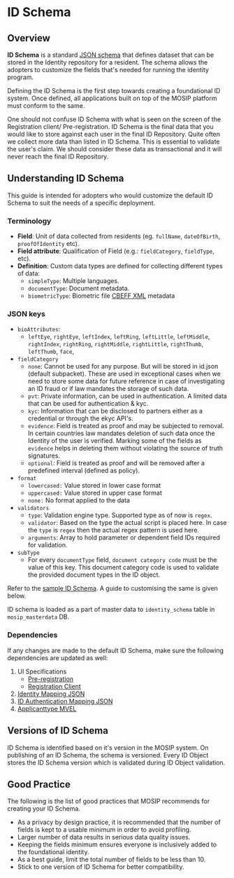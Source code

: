 # ID Schema

## Overview

**ID Schema** is a standard [JSON schema](https://json-schema.org/understanding-json-schema/) that defines dataset that can be stored in the Identity repository for a resident. The schema allows the adopters to customize the fields that's needed for running the identity program.&#x20;

Defining the ID Schema is the first step towards creating a foundational ID system. Once defined, all applications built on top of the MOSIP platform must conform to the same.

One should not confuse ID Schema with what is seen on the screen of the Registration client/ Pre-registration. ID Schema is the final data that you would like to store against each user in the final ID Repository. Quite often we collect more data than listed in ID Schema. This is essential to validate the user's claim. We should consider these data as transactional and it will never reach the final ID Repository.

## Understanding ID Schema

This guide is intended for adopters who would customize the default ID Schema to suit the needs of a specific deployment.

### Terminology

* **Field**: Unit of data collected from residents (eg. `fullName`, `dateOfBirth`, `proofOfIdentity` etc).
* **Field attribute**: Qualification of Field (e.g.: `fieldCategory`, `fieldType`, etc).
* **Definition**: Custom data types are defined for collecting different types of data:
  * `simpleType`: Multiple languages.
  * `documentType`: Document metadata.
  * `biometricType`: Biometric file [CBEFF XML](cbeff-xml.md) metadata

### JSON keys

* `bioAttributes`:
  * `leftEye`, `rightEye`, `leftIndex`, `leftRing`, `leftLittle`, `leftMiddle`, `rightIndex`, `rightRing`, `rightMiddle`, `rightLittle`, `rightThumb`, `leftThumb`, `face`,
* `fieldCategory`
  * `none`: Cannot be used for any purpose. But will be stored in id.json (default subpacket). These are used in exceptional cases when we need to store some data for future reference in case of investigating an ID fraud or if law mandates the storage of such data.&#x20;
  * `pvt`: Private information, can be used in authentication. A limited data that can be used for authentication & kyc.
  * `kyc`: Information that can be disclosed to partners either as a credential or through the ekyc API's.
  * `evidence`: Field is treated as proof and may be subjected to removal. In certain countries law mandates deletion of such data once the Identity of the user is verified. Marking some of the fields as `evidence` helps in deleting them without violating the source of truth signatures.
  * `optional`: Field is treated as proof and will be removed after a predefined interval (defined as policy).
* `format`
  * `lowercased:` Value stored in lower case format
  * `uppercased:` Value stored in upper case format
  * `none:` No format applied to the data
* `validators`
  * `type`: Validation engine type. Supported type as of now is `regex`.
  * `validator`: Based on the type the actual script is placed here.  In case the `type` is `regex` then the actual regex pattern is used here.
  * `arguments`: Array to hold parameter or dependent field IDs required for validation.
* `subType`
  * For every `documentType` field, `document category code` must be the value of this key. This document category code is used to validate the provided document types in the ID object.

Refer to the [sample ID Schema](\_files/id-schema/id-schema-sample.json). A guide to customising the same is given below.

ID schema is loaded as a part of master data to `identity_schema` table in `mosip_masterdata` DB.

### Dependencies

If any changes are made to the default ID Schema, make sure the following dependencies are updated as well:

1. UI Specifications
   * [Pre-registration](pre-registration-ui-specifications.md)
   * [Registration Client](registration-client-ui-specifications.md)
2. [Identity Mapping JSON](https://github.com/mosip/mosip-config/blob/develop3-v3/identity-mapping.json)
3. [ID Authentication Mapping JSON](https://github.com/mosip/mosip-config/blob/develop3-v3/id-authentication-mapping.json)
4. [Applicanttype MVEL](https://github.com/mosip/mosip-config/blob/develop3-v3/applicanttype.mvel)

## Versions of ID Schema

ID Schema is identified based on it's version in the MOSIP system. On publishing of an ID Schema, the schema is versioned. Every ID Object stores the ID Schema version which is validated during ID Object validation.

## Good Practice

The following is the list of good practices that MOSIP recommends for creating your ID Schema.

* As a privacy by design practice, it is recommended that the number of fields is kept to a usable minimum in order to avoid profiling.
* Larger number of data results in serious data quality issues.&#x20;
* Keeping the fields minimum ensures everyone is inclusively added to the foundational identity.
* As a best guide, limit the total number of fields to be less than 10.
* Stick to one version of ID Schema for better compatibility.&#x20;
